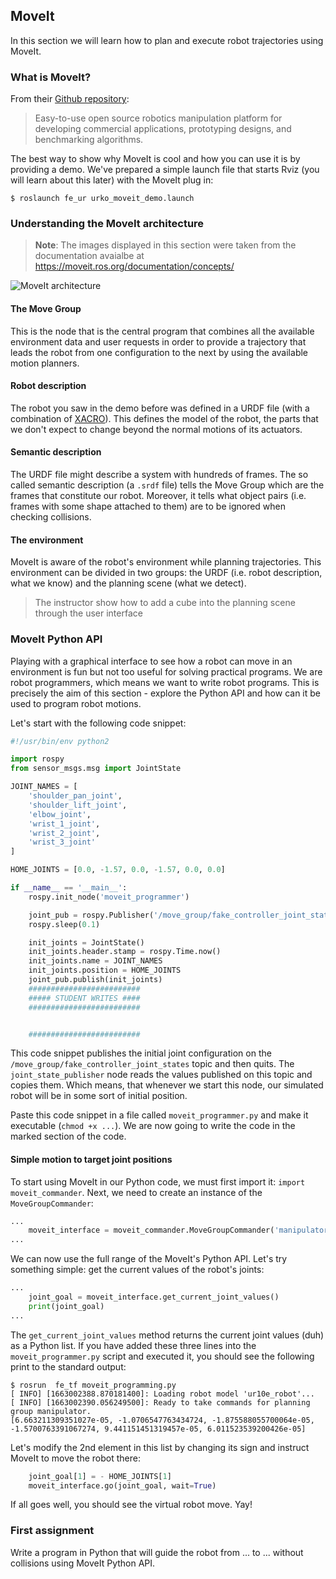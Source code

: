 ## MoveIt

In this section we will learn how to plan and execute robot trajectories using MoveIt.

### What is MoveIt?

From their [Github repository](https://github.com/ros-planning/moveit):
> Easy-to-use open source robotics manipulation platform for developing commercial applications, prototyping designs, and benchmarking algorithms.

The best way to show why MoveIt is cool and how you can use it is by providing a demo. We've prepared a simple launch file that starts Rviz (you will learn about this later) with the MoveIt plug in:
```
$ roslaunch fe_ur urko_moveit_demo.launch
```

<!-- The instructor shows a demo running moveit with `roslaunch fe_ros urko_moveit_demo.launch`  -->

### Understanding the MoveIt architecture 

> **Note**: The images displayed in this section were taken from the documentation avaialbe at https://moveit.ros.org/documentation/concepts/

![MoveIt architecture](images/moveit_scheme.png)

#### The Move Group

This is the node that is the central program that combines all the available environment data and user requests in order to provide a trajectory that leads the robot from one configuration to the next by using the available motion planners.

#### Robot description
The robot you saw in the demo before was defined in a URDF file (with a combination of [XACRO](http://wiki.ros.org/xacro)). This defines the model of the robot, the parts that we don't expect to change beyond the normal motions of its actuators.

#### Semantic description
The URDF file might describe a system with hundreds of frames. The so called semantic description (a `.srdf` file) tells the Move Group which are the frames that constitute our robot. Moreover, it tells what object pairs (i.e. frames with some shape attached to them) are to be ignored when checking collisions.

#### The environment

MoveIt is aware of the robot's environment while planning trajectories. This environment can be divided in two groups: the URDF (i.e. robot description, what we know) and the planning scene (what we detect).


> The instructor show how to add a cube into the planning scene through the user interface

### MoveIt Python API

Playing with a graphical interface to see how a robot can move in an environment is fun but not too useful for solving practical programs. We are robot programmers, which means we want to write robot programs. This is precisely the aim of this section - explore the Python API and how can it be used to program robot motions.

Let's start with the following code snippet:
```python
#!/usr/bin/env python2

import rospy
from sensor_msgs.msg import JointState

JOINT_NAMES = [
    'shoulder_pan_joint',
    'shoulder_lift_joint',
    'elbow_joint',
    'wrist_1_joint',
    'wrist_2_joint',
    'wrist_3_joint'
]

HOME_JOINTS = [0.0, -1.57, 0.0, -1.57, 0.0, 0.0]

if __name__ == '__main__':
    rospy.init_node('moveit_programmer')

    joint_pub = rospy.Publisher('/move_group/fake_controller_joint_states', JointState, queue_size=10)
    rospy.sleep(0.1)

    init_joints = JointState()
    init_joints.header.stamp = rospy.Time.now()
    init_joints.name = JOINT_NAMES
    init_joints.position = HOME_JOINTS
    joint_pub.publish(init_joints)
    #########################
    ##### STUDENT WRITES ####
    #########################


    #########################
```

This code snippet publishes the initial joint configuration on the `/move_group/fake_controller_joint_states` topic and then quits. The `joint_state_publisher` node reads the values published on this topic and copies them. Which means, that whenever we start this node, our simulated robot will be in some sort of initial position.

Paste this code snippet in a file called `moveit_programmer.py` and make it executable (`chmod +x ...`). We are now going to write the code in the marked section of the code.

#### Simple motion to target joint positions

To start using MoveIt in our Python code, we must first import it: `import moveit_commander`. Next, we need to create an instance of the `MoveGroupCommander`:
```python
...
    moveit_interface = moveit_commander.MoveGroupCommander('manipulator')
...
```

We can now use the full range of the MoveIt's Python API. Let's try something simple: get the current values of the robot's joints:
```python
...
    joint_goal = moveit_interface.get_current_joint_values()
    print(joint_goal)
...
```

The `get_current_joint_values` method returns the current joint values (duh) as a Python list. If you have added these three lines into the `moveit_programmer.py` script and executed it, you should see the following print to the standard output:
```
$ rosrun  fe_tf moveit_programming.py 
[ INFO] [1663002388.870181400]: Loading robot model 'ur10e_robot'...
[ INFO] [1663002390.056249500]: Ready to take commands for planning group manipulator.
[6.663211309351027e-05, -1.0706547763434724, -1.875588055700064e-05, -1.5700763391067274, 9.441151451319457e-05, 6.011523539200426e-05]
```

Let's modify the 2nd element in this list by changing its sign and instruct MoveIt to move the robot there:
```python
    joint_goal[1] = - HOME_JOINTS[1]
    moveit_interface.go(joint_goal, wait=True)
```
If all goes well, you should see the virtual robot move. Yay!

### First assignment

Write a program in Python that will guide the robot from ... to ... without collisions using MoveIt Python API.


